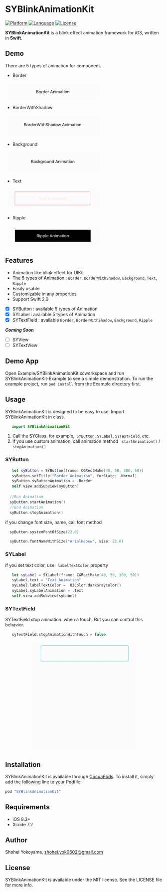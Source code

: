 # SYBlinkAnimationKit

[![Platform](http://img.shields.io/badge/platform-ios-blue.svg?style=flat
)](https://developer.apple.com/iphone/index.action)
[![Language](http://img.shields.io/badge/language-swift-brightgreen.svg?style=flat
)](https://developer.apple.com/swift)
[![License](http://img.shields.io/badge/license-MIT-lightgrey.svg?style=flat
)](http://mit-license.org)

**SYBlinkAnimationKit** is a blink effect animation framework for iOS, written in **Swift**.

## Demo

There are 5 types of animation for component.

- Border
<p align="left">
<img src="./DemoImage/Border.gif" width="300" height="55">
</p>

- BorderWithShadow
<p align="left">
<img src="./DemoImage/BorderWithShadow.gif" width="300" height="70">
</p>

- Background
<p align="left">
<img src="./DemoImage/Background.gif" width="300" height="70">
</p>

- Text
<p align="left">
<img src="./DemoImage/Text.gif" width="300" height="70">
</p>

- Ripple
<p align="left">
<img src="./DemoImage/Ripple.gif" width="300" height="70">
</p>

## Features
- Animation like blink effect for UIKit
- The 5 types of Animation : `Border`,  `BorderWithShadow`,  `Background`, `Text`, `Ripple`
- Easily usable
- Customizable in any properties
- Support Swift 2.0

- [x] SYButton : available 5 types of Animation
- [x] SYLabel : available 5 types of Animation
- [x] SYTextField : available `Border`,  `BorderWithShadow`,  `Background`, `Ripple`

***Coming Soon***
- [ ] SYView
- [ ] SYTextView

## Demo App
Open Example/SYBlinkAnimationKit.xcworkspace and run SYBlinkAnimationKit-Example to see a simple demonstration.
To run the example project, run `pod install` from the Example directory first.

## Usage
SYBlinkAnimationKit is designed to be easy to use.
Import SYBlinkAnimationKit in class.
```swift
   import SYBlinkAnimationKit
```

1. Call the SYClass. for example,` SYButton`, `SYLabel`, `SYTextField`, etc.
2. if you use custom animation, call animation method ` startAnimation()` / ` stopAnimation()`

### SYButton
```swift
   let syButton = SYButton(frame: CGRectMake(40, 50, 300, 50))
   syButton.setTitle("Border Animation", forState: .Normal)
   syButton.syButtonAnimation = .Border
   self.view.addSubview(syButton)

  //Run Animation
  syButton.startAnimation()
  //End Animation
  syButton.stopAnimation() 
```

if you change font size, name, call font method
```swift
  syButton.systemFontOfSize(22.0)
```
```swift
  syButton.fontNameWithSize("ArialHebew", size: 22.0)
```

### SYLabel
if you set text color, use ` labelTextColor` property
```swift
   let syLabel = SYLabel(frame: CGRectMake(40, 50, 300, 50))
   syLabel.text = "Text Animation"
   syLabel.labelTextColor =  UIColor.darkGrayColor()
   syLabel.syLabelAnimation = .Text
   self.view.addSubview(syLabel)
```

### SYTextField
SYTextField stop animation. when a touch.
But you can control this behavior.
```swift
   syTextField.stopAnimationWithTouch = false
```

<p align="center">
<img src="./DemoImage/SYTextFieldSample.gif" width="350" height="350">
</p>


## Installation

SYBlinkAnimationKit is available through [CocoaPods](http://cocoapods.org). To install
it, simply add the following line to your Podfile:

```ruby
pod "SYBlinkAnimationKit"
```

## Requirements
- iOS 8.3+
- Xcode 7.2

## Author

Shohei Yokoyama, shohei.yok0602@gmail.com

## License

SYBlinkAnimationKit is available under the MIT license. See the LICENSE file for more info.
